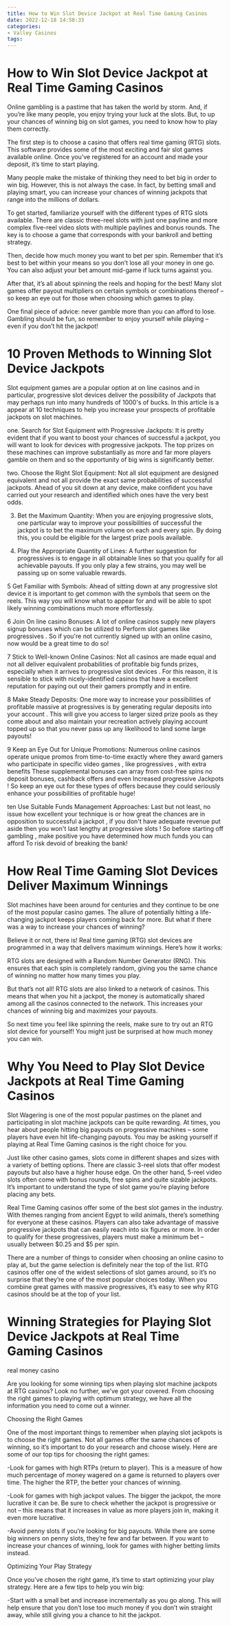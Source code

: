 ```yaml
---
title: How to Win Slot Device Jackpot at Real Time Gaming Casinos 
date: 2022-12-18 14:58:33
categories:
- Valley Casinos
tags:
---
```



#  How to Win Slot Device Jackpot at Real Time Gaming Casinos 

Online gambling is a pastime that has taken the world by storm. And, if you’re like many people, you enjoy trying your luck at the slots. But, to up your chances of winning big on slot games, you need to know how to play them correctly.

The first step is to choose a casino that offers real time gaming (RTG) slots. This software provides some of the most exciting and fair slot games available online. Once you’ve registered for an account and made your deposit, it’s time to start playing.

Many people make the mistake of thinking they need to bet big in order to win big. However, this is not always the case. In fact, by betting small and playing smart, you can increase your chances of winning jackpots that range into the millions of dollars.

To get started, familiarize yourself with the different types of RTG slots available. There are classic three-reel slots with just one payline and more complex five-reel video slots with multiple paylines and bonus rounds. The key is to choose a game that corresponds with your bankroll and betting strategy.

Then, decide how much money you want to bet per spin. Remember that it’s best to bet within your means so you don’t lose all your money in one go. You can also adjust your bet amount mid-game if luck turns against you.

After that, it’s all about spinning the reels and hoping for the best! Many slot games offer payout multipliers on certain symbols or combinations thereof – so keep an eye out for those when choosing which games to play.

One final piece of advice: never gamble more than you can afford to lose. Gambling should be fun, so remember to enjoy yourself while playing – even if you don’t hit the jackpot!

#  10 Proven Methods to Winning Slot Device Jackpots 

Slot equipment games are a popular option at on line casinos and in particular, progressive slot devices deliver the possibility of Jackpots that may perhaps run into many hundreds of 1000's of bucks. In this article is a appear at 10 techniques to help you increase your prospects of profitable jackpots on slot machines.

one. Search for Slot Equipment with Progressive Jackpots: It is pretty evident that if you want to boost your chances of successful a jackpot, you will want to look for devices with progressive jackpots. The top prizes on these machines can improve substantially as more and far more players gamble on them and so the opportunity of big wins is significantly better.

two. Choose the Right Slot Equipment: Not all slot equipment are designed equivalent and not all provide the exact same probabilities of successful jackpots. Ahead of you sit down at any device, make confident you have carried out your research and identified which ones have the very best odds. 

3. Bet the Maximum Quantity: When you are enjoying progressive slots, one particular way to improve your possibilities of successful the jackpot is to bet the maximum volume on each and every spin. By doing this, you could be eligible for the largest prize pools available.

4. Play the Appropriate Quantity of Lines: A further suggestion for progressives is to engage in all obtainable lines so that you qualify for all achievable payouts. If you only play a few strains, you may well be passing up on some valuable rewards.

5 Get Familiar with Symbols: Ahead of sitting down at any progressive slot device it is important to get common with the symbols that seem on the reels. This way you will know what to appear for and will be able to spot likely winning combinations much more effortlessly. 

6 Join On line casino Bonuses: A lot of online casinos supply new players signup bonuses which can be utilized to Perform slot games like progressives . So if you're not currently signed up with an online casino, now would be a great time to do so! 

7 Stick to Well-known Online Casinos: Not all casinos are made equal and not all deliver equivalent probabilities of profitable big funds prizes, especially when it arrives to progressive slot devices . For this reason, it is sensible to stick with nicely-identified casinos that have a excellent reputation for paying out out their gamers promptly and in entire. 

8 Make Steady Deposits: One more way to increase your possibilities of profitable massive at progressives is by generating regular deposits into your account . This will give you access to larger sized prize pools as they come about and also maintain your recreation actively playing account topped up so that you never pass up any likelihood to land some large payouts! 

9 Keep an Eye Out for Unique Promotions: Numerous online casinos operate unique promos from time-to-time exactly where they award gamers who participate in specific video games , like progressives , with extra benefits These supplemental bonuses can array from cost-free spins no deposit bonuses, cashback offers and even Increased progressive Jackpots !  So keep an eye out for these types of offers because they could seriously enhance your possibilities of profitable huge! 

ten Use Suitable Funds Management Approaches: Last but not least, no issue how excellent your technique is or how great the chances are in opposition to successful a jackpot , if you don't have adequate revenue put aside then you won't last lengthy at progressive slots ! So before starting off gambling , make positive you have determined how much funds you can afford To risk devoid of breaking the bank!

#  How Real Time Gaming Slot Devices Deliver Maximum Winnings 

Slot machines have been around for centuries and they continue to be one of the most popular casino games. The allure of potentially hitting a life-changing jackpot keeps players coming back for more. But what if there was a way to increase your chances of winning?

Believe it or not, there is! Real time gaming (RTG) slot devices are programmed in a way that delivers maximum winnings. Here’s how it works:

RTG slots are designed with a Random Number Generator (RNG). This ensures that each spin is completely random, giving you the same chance of winning no matter how many times you play.

But that’s not all! RTG slots are also linked to a network of casinos. This means that when you hit a jackpot, the money is automatically shared among all the casinos connected to the network. This increases your chances of winning big and maximizes your payouts.

So next time you feel like spinning the reels, make sure to try out an RTG slot device for yourself! You might just be surprised at how much money you can win.

#  Why You Need to Play Slot Device Jackpots at Real Time Gaming Casinos 

Slot Wagering is one of the most popular pastimes on the planet and participating in slot machine jackpots can be quite rewarding. At times, you hear about people hitting big payouts on progressive machines – some players have even hit life-changing payouts. You may be asking yourself if playing at Real Time Gaming casinos is the right choice for you.

Just like other casino games, slots come in different shapes and sizes with a variety of betting options. There are classic 3-reel slots that offer modest payouts but also have a higher house edge. On the other hand, 5-reel video slots often come with bonus rounds, free spins and quite sizable jackpots. It’s important to understand the type of slot game you’re playing before placing any bets.

Real Time Gaming casinos offer some of the best slot games in the industry. With themes ranging from ancient Egypt to wild animals, there’s something for everyone at these casinos. Players can also take advantage of massive progressive jackpots that can easily reach into six figures or more. In order to qualify for these progressives, players must make a minimum bet – usually between $0.25 and $5 per spin.

There are a number of things to consider when choosing an online casino to play at, but the game selection is definitely near the top of the list. RTG casinos offer one of the widest selections of slot games around, so it’s no surprise that they’re one of the most popular choices today. When you combine great games with massive progressives, it’s easy to see why RTG casinos should be at the top of your list.

#  Winning Strategies for Playing Slot Device Jackpots at Real Time Gaming Casinos

real money casino

Are you looking for some winning tips when playing slot machine jackpots at RTG casinos? Look no further, we’ve got your covered. From choosing the right games to playing with optimum strategy, we have all the information you need to come out a winner.

Choosing the Right Games

One of the most important things to remember when playing slot jackpots is to choose the right games. Not all games offer the same chances of winning, so it’s important to do your research and choose wisely. Here are some of our top tips for choosing the right games:

-Look for games with high RTPs (return to player). This is a measure of how much percentage of money wagered on a game is returned to players over time. The higher the RTP, the better your chances of winning.

-Look for games with high jackpot values. The bigger the jackpot, the more lucrative it can be. Be sure to check whether the jackpot is progressive or not – this means that it increases in value as more players join in, making it even more lucrative.

-Avoid penny slots if you’re looking for big payouts. While there are some big winners on penny slots, they’re few and far between. If you want to increase your chances of winning, look for games with higher betting limits instead.

Optimizing Your Play Strategy

Once you’ve chosen the right game, it’s time to start optimizing your play strategy. Here are a few tips to help you win big:

-Start with a small bet and increase incrementally as you go along. This will help ensure that you don’t lose too much money if you don’t win straight away, while still giving you a chance to hit the jackpot.